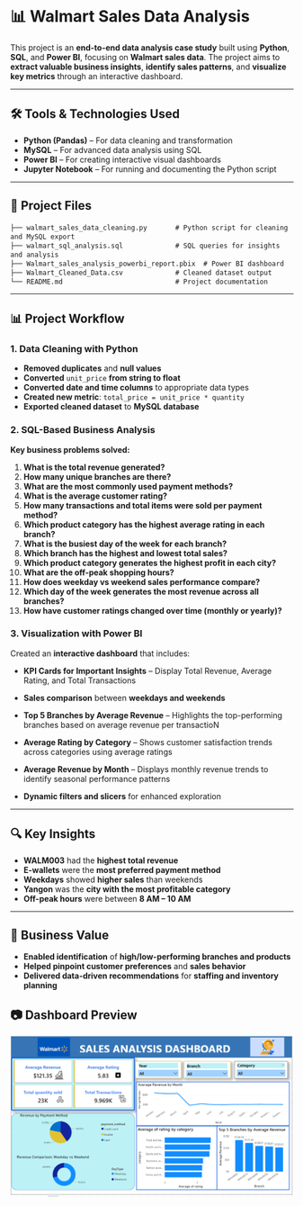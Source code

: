 
# 📊 **Walmart Sales Data Analysis**

This project is an **end-to-end data analysis case study** built using **Python**, **SQL**, and **Power BI**, focusing on **Walmart sales data**. The project aims to **extract valuable business insights**, **identify sales patterns**, and **visualize key metrics** through an interactive dashboard.

---

## 🛠️ **Tools & Technologies Used**

- **Python (Pandas)** – For data cleaning and transformation
- **MySQL** – For advanced data analysis using SQL
- **Power BI** – For creating interactive visual dashboards
- **Jupyter Notebook** – For running and documenting the Python script

---

## 📂 **Project Files**

```
├── walmart_sales_data_cleaning.py       # Python script for cleaning and MySQL export
├── walmart_sql_analysis.sql             # SQL queries for insights and analysis
├── Walmart_sales_analysis_powerbi_report.pbix  # Power BI dashboard
├── Walmart_Cleaned_Data.csv             # Cleaned dataset output
└── README.md                            # Project documentation
```

---

## 📊 **Project Workflow**

### **1. Data Cleaning with Python**
- **Removed duplicates** and **null values**
- **Converted** `unit_price` **from string to float**
- **Converted date and time columns** to appropriate data types
- **Created new metric**: `total_price = unit_price * quantity`
- **Exported cleaned dataset** to **MySQL database**

### **2. SQL-Based Business Analysis**
**Key business problems solved:**

1. **What is the total revenue generated?**
2. **How many unique branches are there?**
3. **What are the most commonly used payment methods?**
4. **What is the average customer rating?**
5. **How many transactions and total items were sold per payment method?**
6. **Which product category has the highest average rating in each branch?**
7. **What is the busiest day of the week for each branch?**
8. **Which branch has the highest and lowest total sales?**
9. **Which product category generates the highest profit in each city?**
10. **What are the off-peak shopping hours?**
11. **How does weekday vs weekend sales performance compare?**
12. **Which day of the week generates the most revenue across all branches?**
13. **How have customer ratings changed over time (monthly or yearly)?**

### **3. Visualization with Power BI**
Created an **interactive dashboard** that includes:
- **KPI Cards for Important Insights** – Display Total Revenue, Average Rating, and Total Transactions
- **Sales comparison** between **weekdays and weekends**
- **Top 5 Branches by Average Revenue** – Highlights the top-performing branches based on average revenue per transactioN
- **Average Rating by Category** – Shows customer satisfaction trends across categories using average ratings
- **Average Revenue by Month** – Displays monthly revenue trends to identify seasonal performance patterns
  
- **Dynamic filters and slicers** for enhanced exploration

---

## 🔍 **Key Insights**

- **WALM003** had the **highest total revenue**
- **E-wallets** were the **most preferred payment method**
- **Weekdays** showed **higher sales** than weekends
- **Yangon** was the **city with the most profitable category**
- **Off-peak hours** were between **8 AM – 10 AM**

---

## 🌟 **Business Value**

- **Enabled identification** of **high/low-performing branches and products**
- **Helped pinpoint customer preferences** and **sales behavior**
- **Delivered data-driven recommendations** for **staffing and inventory planning**
## 📷 Dashboard Preview

![Power BI Dashboard](Walmart_sales_Dashboard.png)

